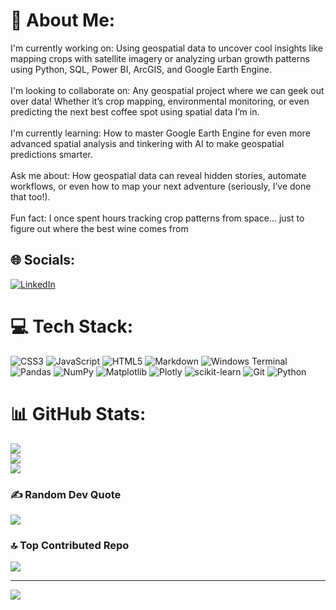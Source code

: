 # 💫 About Me:
I'm currently working on: Using geospatial data to uncover cool insights like mapping crops with satellite imagery or analyzing urban growth patterns using Python, SQL, Power BI, ArcGIS, and Google Earth Engine.<br><br>I'm looking to collaborate on: Any geospatial project where we can geek out over data! Whether it’s crop mapping, environmental monitoring, or even predicting the next best coffee spot using spatial data I’m in.<br><br>I'm currently learning: How to master Google Earth Engine for even more advanced spatial analysis and tinkering with AI to make geospatial predictions smarter.<br><br>Ask me about: How geospatial data can reveal hidden stories, automate workflows, or even how to map your next adventure (seriously, I’ve done that too!).<br><br>Fun fact: I once spent hours tracking crop patterns from space... just to figure out where the best wine comes from


## 🌐 Socials:
[![LinkedIn](https://img.shields.io/badge/LinkedIn-%230077B5.svg?logo=linkedin&logoColor=white)](https://www.linkedin.com/in/lemgo-lawrence-654760152/)
 

# 💻 Tech Stack:
![CSS3](https://img.shields.io/badge/css3-%231572B6.svg?style=for-the-badge&logo=css3&logoColor=white) ![JavaScript](https://img.shields.io/badge/javascript-%23323330.svg?style=for-the-badge&logo=javascript&logoColor=%23F7DF1E) ![HTML5](https://img.shields.io/badge/html5-%23E34F26.svg?style=for-the-badge&logo=html5&logoColor=white) ![Markdown](https://img.shields.io/badge/markdown-%23000000.svg?style=for-the-badge&logo=markdown&logoColor=white) ![Windows Terminal](https://img.shields.io/badge/Windows%20Terminal-%234D4D4D.svg?style=for-the-badge&logo=windows-terminal&logoColor=white) ![Pandas](https://img.shields.io/badge/pandas-%23150458.svg?style=for-the-badge&logo=pandas&logoColor=white) ![NumPy](https://img.shields.io/badge/numpy-%23013243.svg?style=for-the-badge&logo=numpy&logoColor=white) ![Matplotlib](https://img.shields.io/badge/Matplotlib-%23ffffff.svg?style=for-the-badge&logo=Matplotlib&logoColor=black) ![Plotly](https://img.shields.io/badge/Plotly-%233F4F75.svg?style=for-the-badge&logo=plotly&logoColor=white) ![scikit-learn](https://img.shields.io/badge/scikit--learn-%23F7931E.svg?style=for-the-badge&logo=scikit-learn&logoColor=white) ![Git](https://img.shields.io/badge/git-%23F05033.svg?style=for-the-badge&logo=git&logoColor=white) ![Python](https://img.shields.io/badge/python-3670A0?style=for-the-badge&logo=python&logoColor=ffdd54)
# 📊 GitHub Stats:
![](https://github-readme-stats.vercel.app/api?username=llemgo&theme=dark&hide_border=true&include_all_commits=false&count_private=true)<br/>
![](https://github-readme-streak-stats.herokuapp.com/?user=llemgo&theme=dark&hide_border=true)<br/>
![](https://github-readme-stats.vercel.app/api/top-langs/?username=llemgo&theme=dark&hide_border=true&include_all_commits=false&count_private=true&layout=compact)

### ✍️ Random Dev Quote
![](https://quotes-github-readme.vercel.app/api?type=horizontal&theme=radical)

### 🔝 Top Contributed Repo
![](https://github-contributor-stats.vercel.app/api?username=llemgo&limit=5&theme=dark&combine_all_yearly_contributions=true)

---
[![](https://visitcount.itsvg.in/api?id=llemgo&icon=0&color=0)](https://visitcount.itsvg.in)

<!-- Proudly created with GPRM ( https://gprm.itsvg.in ) -->
